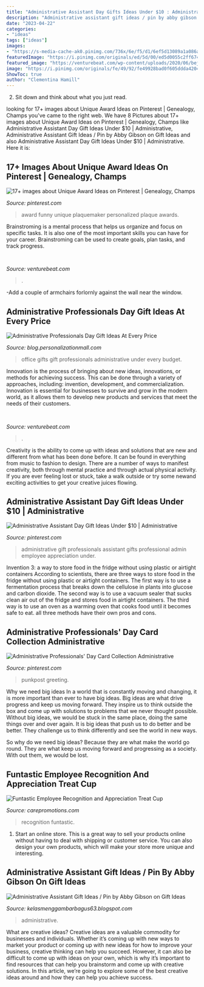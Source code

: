 ```yaml
---
title: "Administrative Assistant Day Gifts Ideas Under $10 : Administrative Gift Professionals Assistant Gifts Professional Admin Employee Appreciation Under"
description: "Administrative assistant gift ideas / pin by abby gibson on gift ideas"
date: "2023-04-22"
categories:
- "ideas"
tags: ["ideas"]
images:
- "https://s-media-cache-ak0.pinimg.com/736x/6e/f5/d1/6ef5d13089a1a086a71dc4e92a450168.jpg"
featuredImage: "https://i.pinimg.com/originals/ed/5d/00/ed5d0055c2ff67420e8a15d7b97d6b84.png"
featured_image: "https://venturebeat.com/wp-content/uploads/2020/06/bejeweled.jpg"
image: "https://i.pinimg.com/originals/fe/49/92/fe49928bad0f605ddda420466fec6531.jpg"
ShowToc: true
author: "Clementina Hamill"
---
```



2. Sit down and think about what you just read.

	

		
looking for 17+ images about Unique Award Ideas on Pinterest | Genealogy, Champs you've came to the right web. We have 8 Pictures about 17+ images about Unique Award Ideas on Pinterest | Genealogy, Champs like Administrative Assistant Day Gift Ideas Under $10 | Administrative, Administrative Assistant Gift Ideas / Pin by Abby Gibson on Gift Ideas and also Administrative Assistant Day Gift Ideas Under $10 | Administrative. Here it is:
		
    
## 17+ Images About Unique Award Ideas On Pinterest | Genealogy, Champs

<img loading=lazy src="https://s-media-cache-ak0.pinimg.com/736x/6e/f5/d1/6ef5d13089a1a086a71dc4e92a450168.jpg" onerror="this.onerror=null;this.src='https://tse4.mm.bing.net/th?id=OIP.FREfTPXQdxhAXCChOWw2-wHaHa&amp;pid=15.1';" alt="17+ images about Unique Award Ideas on Pinterest | Genealogy, Champs">

_Source: pinterest.com_

>award funny unique plaquemaker personalized plaque awards. 

	

Brainstroming is a mental process that helps us organize and focus on specific tasks. It is also one of the most important skills you can have for your career. Brainstroming can be used to create goals, plan tasks, and track progress.

    
## 

<img loading=lazy src="https://venturebeat.com/wp-content/uploads/2020/03/Tri-fold-display-concept-image-2.png" onerror="this.onerror=null;this.src='https://tse3.mm.bing.net/th?id=OIP.kmESESB3PkOenIPCqO_2WQHaQ5&amp;pid=15.1';" alt="">

_Source: venturebeat.com_

>. 

	

-Add a couple of armchairs forlornly against the wall near the window.

    
## Administrative Professionals Day Gift Ideas At Every Price

<img loading=lazy src="http://blog.personalizationmall.com/wp-content/uploads/2013/04/30-50.png" onerror="this.onerror=null;this.src='https://tse3.mm.bing.net/th?id=OIP.59mjHNdbeSblKG1GvL88tQHaHS&amp;pid=15.1';" alt="Administrative Professionals Day Gift Ideas At Every Price">

_Source: blog.personalizationmall.com_

>office gifts gift professionals administrative under every budget. 

	

Innovation is the process of bringing about new ideas, innovations, or methods for achieving success. This can be done through a variety of approaches, including: invention, development, and commercialization. Innovation is essential for businesses to survive and grow in the modern world, as it allows them to develop new products and services that meet the needs of their customers.

    
## 

<img loading=lazy src="https://venturebeat.com/wp-content/uploads/2020/06/bejeweled.jpg" onerror="this.onerror=null;this.src='https://tse3.mm.bing.net/th?id=OIP.cBWsUX2gM-OCo_MKaldo2gAAAA&amp;pid=15.1';" alt="">

_Source: venturebeat.com_

>. 

	

Creativity is the ability to come up with ideas and solutions that are new and different from what has been done before. It can be found in everything from music to fashion to design. There are a number of ways to manifest creativity, both through mental practice and through actual physical activity. If you are ever feeling lost or stuck, take a walk outside or try some newand exciting activities to get your creative juices flowing.

    
## Administrative Assistant Day Gift Ideas Under $10 | Administrative

<img loading=lazy src="https://i.pinimg.com/originals/ed/5d/00/ed5d0055c2ff67420e8a15d7b97d6b84.png" onerror="this.onerror=null;this.src='https://tse1.mm.bing.net/th?id=OIP.E4ew4F0K6Q3PcCc6jCURCwHaLG&amp;pid=15.1';" alt="Administrative Assistant Day Gift Ideas Under $10 | Administrative">

_Source: pinterest.com_

>administrative gift professionals assistant gifts professional admin employee appreciation under. 

	

Invention 3: a way to store food in the fridge without using plastic or airtight containers
According to scientists, there are three ways to store food in the fridge without using plastic or airtight containers. The first way is to use a fermentation process that breaks down the cellulose in plants into glucose and carbon dioxide. The second way is to use a vacuum sealer that sucks clean air out of the fridge and stores food in airtight containers. The third way is to use an oven as a warming oven that cooks food until it becomes safe to eat. all three methods have their own pros and cons.

    
## Administrative Professionals&#039; Day Card Collection Administrative

<img loading=lazy src="https://i.pinimg.com/originals/aa/ef/31/aaef311e69d70bda234dd046c3d7081f.png" onerror="this.onerror=null;this.src='https://tse4.mm.bing.net/th?id=OIP.GqfiASvvSpmCk17JRQASIwAAAA&amp;pid=15.1';" alt="Administrative Professionals&#039; Day Card Collection Administrative">

_Source: pinterest.com_

>punkpost greeting. 

	

Why we need big ideas
In a world that is constantly moving and changing, it is more important than ever to have big ideas. Big ideas are what drive progress and keep us moving forward. They inspire us to think outside the box and come up with solutions to problems that we never thought possible.
Without big ideas, we would be stuck in the same place, doing the same things over and over again. It is big ideas that push us to do better and be better. They challenge us to think differently and see the world in new ways.

So why do we need big ideas? Because they are what make the world go round. They are what keep us moving forward and progressing as a society. With out them, we would be lost.

    
## Funtastic Employee Recognition And Appreciation Treat Cup

<img loading=lazy src="http://www.carepromotions.com/resize/Shared/Images/Product/Funtastic-Employee-Recognition-and-Appreciation-Treat-Cup/EAD-Web_SnackCup_2017.jpg?bw=1000&amp;w=1000&amp;bh=1000&amp;h=1000" onerror="this.onerror=null;this.src='https://tse4.mm.bing.net/th?id=OIP.OdgDTewMgVD9jPHsiNurqQHaHa&amp;pid=15.1';" alt="Funtastic Employee Recognition and Appreciation Treat Cup">

_Source: carepromotions.com_

>recognition funtastic. 

	

1. Start an online store. This is a great way to sell your products online without having to deal with shipping or customer service. You can also design your own products, which will make your store more unique and interesting.

    
## Administrative Assistant Gift Ideas / Pin By Abby Gibson On Gift Ideas

<img loading=lazy src="https://i.pinimg.com/originals/fe/49/92/fe49928bad0f605ddda420466fec6531.jpg" onerror="this.onerror=null;this.src='https://tse1.mm.bing.net/th?id=OIP.wjRaSrq7vpvBlJ2hQ9qh0gHaEK&amp;pid=15.1';" alt="Administrative Assistant Gift Ideas / Pin by Abby Gibson on Gift Ideas">

_Source: kelasmenggambarbagus63.blogspot.com_

>administrative. 

	

What are creative ideas?
Creative ideas are a valuable commodity for businesses and individuals. Whether it’s coming up with new ways to market your product or coming up with new ideas for how to improve your business, creative thinking can help you succeed. However, it can also be difficult to come up with ideas on your own, which is why it’s important to find resources that can help you brainstorm and come up with creative solutions. In this article, we’re going to explore some of the best creative ideas around and how they can help you achieve success.

